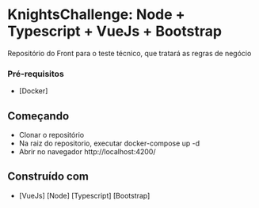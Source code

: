 # KnightsChallenge: Node + Typescript + VueJs + Bootstrap
Repositório do Front para o teste técnico, que tratará as regras de negócio

### Pré-requisitos

* [Docker]

## Começando

* Clonar o repositório
* Na raiz do repositorio, executar docker-compose up -d
* Abrir no navegador http://localhost:4200/

## Construído com
* [VueJs] [Node] [Typescript] [Bootstrap]
